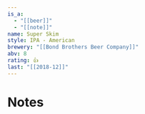 ```yaml
---
is_a:
  - "[[beer]]"
  - "[[note]]"
name: Super Skim
style: IPA - American
brewery: "[[Bond Brothers Beer Company]]"
abv: 8
rating: 👍
last: "[[2018-12]]"
---
```

# Notes

